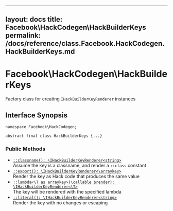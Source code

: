 
***

layout: docs
title: Facebook\\HackCodegen\\HackBuilderKeys
permalink: /docs/reference/class.Facebook.HackCodegen.HackBuilderKeys.md
---







# Facebook\\HackCodegen\\HackBuilderKeys




Factory class for creating ` IHackBuilderKeyRenderer ` instances




## Interface Synopsis




``` Hack
namespace Facebook\HackCodegen;

abstract final class HackBuilderKeys {...}
```




### Public Methods




+ [` ::classname(): \IHackBuilderKeyRenderer<string> `](<class.Facebook.HackCodegen.HackBuilderKeys.classname.md>)\
  Assume the key is a classname, and render a `` ::class `` constant
+ [` ::export(): \IHackBuilderKeyRenderer<\arraykey> `](<class.Facebook.HackCodegen.HackBuilderKeys.export.md>)\
  Render the key as Hack code that produces the same value
+ [` ::lambda<\T as arraykey>(\callable $render): \IHackBuilderKeyRenderer<\T> `](<class.Facebook.HackCodegen.HackBuilderKeys.lambda.md>)\
  The key will be rendered with the specified lambda
+ [` ::literal(): \IHackBuilderKeyRenderer<string> `](<class.Facebook.HackCodegen.HackBuilderKeys.literal.md>)\
  Render the key with no changes or escaping